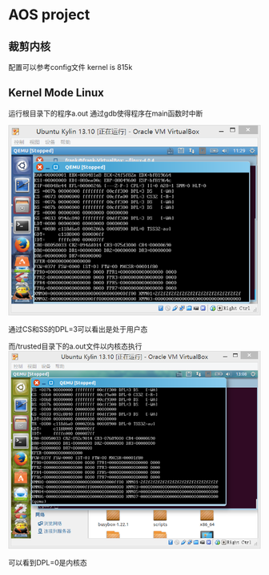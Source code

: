 # AOS project

## 裁剪内核
配置可以参考config文件
kernel is 815k

## Kernel Mode Linux

运行根目录下的程序a.out
通过gdb使得程序在main函数时中断

![user](user.png)

通过CS和SS的DPL=3可以看出是处于用户态

而/trusted目录下的a.out文件以内核态执行
![kernel](kernel.png)

可以看到DPL=0是内核态
